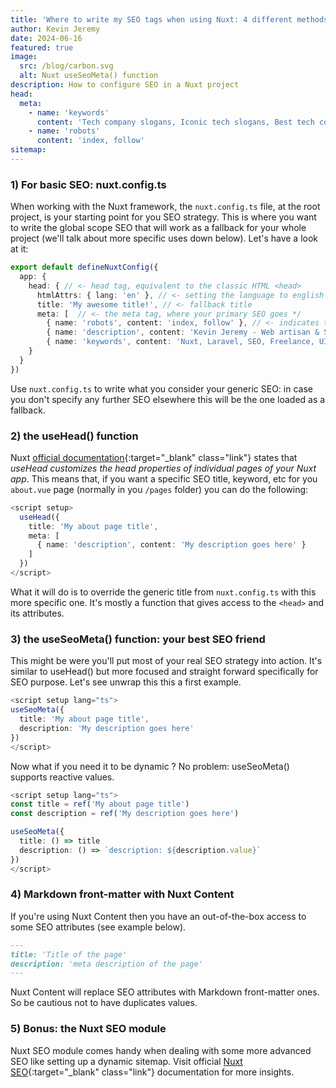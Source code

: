 ```yaml
---
title: 'Where to write my SEO tags when using Nuxt: 4 different methods + 1 bonus'
author: Kevin Jeremy
date: 2024-06-16
featured: true
image: 
  src: /blog/carbon.svg
  alt: Nuxt useSeoMeta() function
description: How to configure SEO in a Nuxt project
head:
  meta:
    - name: 'keywords'
      content: 'Tech company slogans, Iconic tech slogans, Best tech company mottos, Tech brands taglines, Evolution of tech companies tagline'
    - name: 'robots'
      content: 'index, follow'
sitemap:
---
```


### 1) For basic SEO: nuxt.config.ts
When working with the Nuxt framework, the `nuxt.config.ts` file, at the root project, is your starting point for you SEO strategy. This is where you want to write the global scope SEO that will work as a fallback for your whole project (we'll talk about more specific uses down below). Let's have a look at it:

```ts
export default defineNuxtConfig({
  app: {
    head: { // <- head tag, equivalent to the classic HTML <head>
      htmlAttrs: { lang: 'en' }, // <- setting the language to english
      title: 'My awesome title!', // <- fallback title
      meta: [  // <- the meta tag, where your primary SEO goes */
        { name: 'robots', content: 'index, follow' }, // <- indicates to Google we want to index our pages
        { name: 'description', content: 'Kevin Jeremy - Web artisan & SEO blogger' },
        { name: 'keywords', content: 'Nuxt, Laravel, SEO, Freelance, UI/UX' },]
    }
  }
})
```

Use `nuxt.config.ts` to write what you consider your generic SEO: in case you don't specify any further SEO elsewhere this will be the one loaded as a fallback.

### 2) the useHead() function
Nuxt [official documentation](https://nuxt.com/docs/api/composables/use-head){:target="_blank" class="link"} states that *useHead customizes the head properties of individual pages of your Nuxt app*. This means that, if you want a specific SEO title, keyword, etc for you `about.vue` page (normally in you `/pages` folder) you can do the following:

```ts
<script setup>
  useHead({
    title: 'My about page title',
    meta: [
      { name: 'description', content: 'My description goes here' }
    ]
  })
</script>
```

What it will do is to override the generic title from `nuxt.config.ts` with this more specific one. It's mostly a function that gives access to the `<head>` and its attributes.

### 3) the useSeoMeta() function: your best SEO friend
This might be were you'll put most of your real SEO strategy into action. It's similar to useHead() but more focused and straight forward specifically for SEO purpose. Let's see unwrap this this a first example.

```ts
<script setup lang="ts">
useSeoMeta({
  title: 'My about page title',
  description: 'My description goes here'
})
</script>
```

Now what if you need it to be dynamic ? No problem: useSeoMeta() supports reactive values.

```ts
<script setup lang="ts">
const title = ref('My about page title')
const description = ref('My description goes here')

useSeoMeta({
  title: () => title
  description: () => `description: ${description.value}`
})
</script>
```

### 4) Markdown front-matter with Nuxt Content
If you're using Nuxt Content then you have an out-of-the-box access to some SEO attributes (see example below).

```md
---
title: 'Title of the page'
description: 'meta description of the page'
---
```

Nuxt Content will replace SEO attributes with Markdown front-matter ones. So be cautious not to have duplicates values.

### 5) Bonus: the Nuxt SEO module
Nuxt SEO module comes handy when dealing with some more advanced SEO like setting up a dynamic sitemap. Visit official [Nuxt SEO](https://nuxtseo.com/){:target="_blank" class="link"} documentation for more insights.